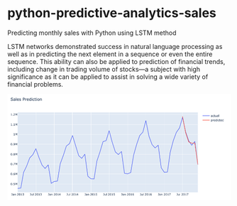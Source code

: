 # python-predictive-analytics-sales
Predicting monthly sales with Python using LSTM method

LSTM networks demonstrated success in natural language processing as well as in predicting the next element in a sequence or even the entire sequence. This ability can also be applied to prediction of financial trends, including change in trading volume of stocks—a subject with high significance as it can be applied to assist in solving a wide variety of financial problems.


![](images/Forecast%20graph.png)
